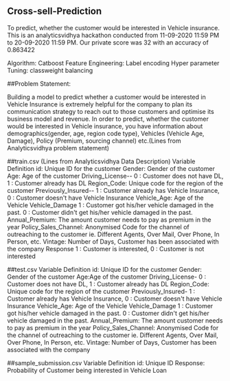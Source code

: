 ## Cross-sell-Prediction
 To predict, whether the customer would be interested in Vehicle insurance.
This is an analyticsvidhya hackathon conducted from 11-09-2020 11:59 PM to 20-09-2020 11:59 PM.
Our private score was 32 with an accuracy of 0.863422

Algorithm: Catboost
Feature Engineering: Label encoding 
Hyper parameter Tuning: classweight balancing 

##Problem Statement:

Building a model to predict whether a customer would be interested in Vehicle Insurance is
extremely helpful for the company to plan its communication strategy to reach out to those customers
and optimise its business model and revenue. In order to predict, whether the customer would be interested
in Vehicle insurance, you have information about demographics(gender, age, region code type), Vehicles (Vehicle Age, Damage),
Policy (Premium, sourcing channel) etc.(Lines from Analyticsvidhya problem statement)

##train.csv
(Lines from Analyticsvidhya Data Description)
Variable	Definition
id:	Unique ID for the customer
Gender:	Gender of the customer
Age: Age of the customer
Driving_License-- 0 : Customer does not have DL, 1 : Customer already has DL
Region_Code:	Unique code for the region of the customer
Previously_Insured--	1 : Customer already has Vehicle Insurance, 0 : Customer doesn't have Vehicle Insurance
Vehicle_Age:	Age of the Vehicle 
Vehicle_Damage
1 : Customer got his/her vehicle damaged in the past.
0 : Customer didn't get his/her vehicle damaged in the past.
Annual_Premium:	The amount customer needs to pay as premium in the year
Policy_Sales_Channel:	Anonymised Code for the channel of outreaching to the customer ie. Different Agents, Over Mail, Over Phone, In Person, etc.
Vintage:	Number of Days, Customer has been associated with the company
Response	1 :  Customer is interested, 0 : Customer is not interested

##test.csv
Variable	Definition
id:	Unique ID for the customer
Gender:	Gender of the customer
Age:Age of the customer
Driving_License-	0 : Customer does not have DL, 1 : Customer already has DL
Region_Code:	Unique code for the region of the customer
Previously_Insured-	1 : Customer already has Vehicle Insurance, 0 : Customer doesn't have Vehicle Insurance
Vehicle_Age:	Age of the Vehicle 
Vehicle_Damage
1 : Customer got his/her vehicle damaged in the past.
0 : Customer didn't get his/her vehicle damaged in the past.
Annual_Premium:	The amount customer needs to pay as premium in the year
Policy_Sales_Channel:	Anonymised Code for the channel of outreaching to the customer ie. Different Agents, Over Mail, Over Phone, In Person, etc.
Vintage:	Number of Days, Customer has been associated with the company

##sample_submission.csv
Variable	Definition
id:	Unique ID
Response:	Probability of Customer being interested in Vehicle Loan
